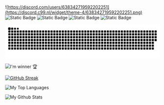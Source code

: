 ![https://discord.com/users/638342719592202251](https://discord.c99.nl/widget/theme-4/638342719592202251.png) ![Static Badge](https://img.shields.io/badge/Project-IRIS-red) ![Static Badge](https://img.shields.io/badge/Brain-v3.1.5-blue) ![Static Badge](https://img.shields.io/badge/Hello-World-green) ![Static Badge](https://img.shields.io/badge/Weeb-Lolicon-pink)

<img src="https://raw.githubusercontent.com/KuroyukiNear/KuroyukiNear/output/github-contribution-grid-snake-dark.svg?palette=github-dark" />

![I'm winner 🏆](https://github-profile-trophy.vercel.app/?username=KuroyukiNear&column=3&margin-w=15&margin-h=10&theme=discord&no-frame=true)

[![GitHub Streak](https://streak-stats.demolab.com?user=KuroyukiNear&theme=cobalt&date_format=j%20M%5B%20Y%5D&mode=weekly&card_width=1200)](https://git.io/streak-stats)

![My Top Languages](https://github-readme-stats.vercel.app/api/top-langs/?username=KuroyukiNear&theme=discord_old_blurple&count_private=true&layout=compact)<br>

![My Github Stats](https://github-readme-stats.vercel.app/api?username=KuroyukiNear&theme=discord_old_blurple&show_icons=true&count_private=true)<br>

